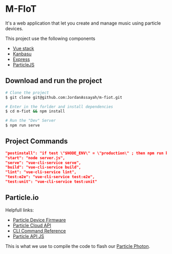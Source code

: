 # M-FIoT
It's a web application that let you create and manage music using particle devices.

This project use the following components
- [Vue stack](https://vuejs.org)
- [Kanbasu](https://kanbasu.liip.ch)
- [Express](https://expressjs.com)
- [ParticleJS](https://docs.particle.io/reference/SDKs/javascript/)

## Download and run the project
```bash
# Clone the project
$ git clone git@github.com:JordanAssayah/m-fiot.git

# Enter in the forlder and install dependencies
$ cd m-fiot && npm install

# Run the "Dev" Server
$ npm run serve
```


## Project Commands
```json
"postinstall": "if test \"$NODE_ENV\" = \"production\" ; then npm run build ; fi ",
"start": "node server.js",
"serve": "vue-cli-service serve",
"build": "vue-cli-service build",
"lint": "vue-cli-service lint",
"test:e2e": "vue-cli-service test:e2e",
"test:unit": "vue-cli-service test:unit"
```
## Particle.io
Helpfull links:

- [Particle Device Firmware](https://docs.particle.io/reference/firmware/photon/)
- [Particle Cloud API](https://docs.particle.io/reference/api/)
- [CLI Command Reference](https://docs.particle.io/reference/cli/)
- [Particle API JS](https://docs.particle.io/reference/javascript/)

This is what we use to compile the code to flash our [Particle Photon](https://www.particle.io/prototype).
